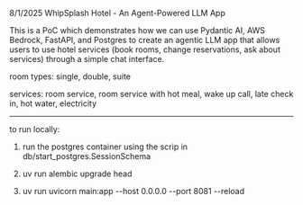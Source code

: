 8/1/2025
WhipSplash Hotel - An Agent-Powered LLM App 

This is a PoC which demonstrates how we can use Pydantic AI, AWS Bedrock, FastAPI, and Postgres to create an agentic LLM app that allows users to use
hotel services (book rooms, change reservations, ask about services) through a simple chat interface. 

room types: single, double, suite

services: room service, room service with hot meal, wake up call, late check in, hot water, electricity

--- 
to run locally:

1. run the postgres container using the scrip in db/start_postgres.SessionSchema

2. uv run alembic upgrade head

3. uv run uvicorn main:app --host 0.0.0.0 --port 8081 --reload 
